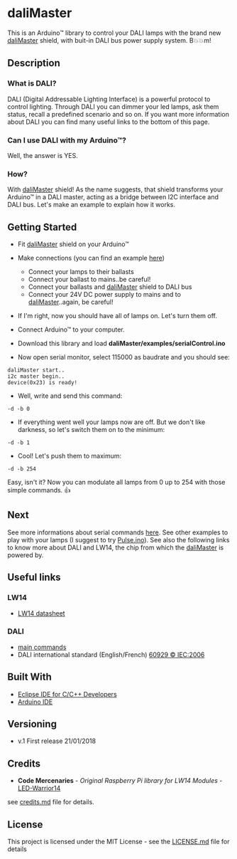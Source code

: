 # daliMaster

This is an Arduino™ library to control your DALI lamps with the brand new [daliMaster](https://www.ebay.it/itm/DALI-Master-shield-for-Arduino-UNO/253974008596?hash=item3b2207d314:g:yMAAAOSwAbxb6T0g:rk:1:pf:0) shield, with buit-in DALI bus power supply system. B:boom::boom:m!

## Description

### What is DALI?

DALI (Digital Addressable Lighting Interface) is a powerful protocol to control lighting. Through DALI you can dimmer your led lamps, ask them status, recall a predefined scenario and so on. If you want more information about DALI you can find many useful links to the bottom of this page.

### Can I use DALI with my Arduino™?

Well, the answer is YES.

### How?

With [daliMaster](https://www.ebay.it/itm/DALI-Master-shield-for-Arduino-UNO/253974008596?hash=item3b2207d314:g:yMAAAOSwAbxb6T0g:rk:1:pf:0) shield! As the name suggests, that shield transforms your Arduino™ in a DALI master, acting as a bridge between I2C interface and DALI bus. Let's make an example to explain how it works.

## Getting Started

* Fit [daliMaster](https://www.ebay.it/itm/DALI-Master-shield-for-Arduino-UNO/253974008596?hash=item3b2207d314:g:yMAAAOSwAbxb6T0g:rk:1:pf:0) shield on your Arduino™

* Make connections (you can find an example [here](https://www.ebay.it/itm/DALI-Master-shield-for-Arduino-UNO/253974008596?hash=item3b2207d314:g:yMAAAOSwAbxb6T0g:rk:1:pf:0))
  * Connect your lamps to their ballasts
  * Connect your ballast to mains..be careful!
  * Connect your ballasts and [daliMaster](https://www.ebay.it/itm/DALI-Master-shield-for-Arduino-UNO/253974008596?hash=item3b2207d314:g:yMAAAOSwAbxb6T0g:rk:1:pf:0) shield to DALI bus
  * Connect your 24V DC power supply to mains and to [daliMaster](https://www.ebay.it/itm/DALI-Master-shield-for-Arduino-UNO/253974008596?hash=item3b2207d314:g:yMAAAOSwAbxb6T0g:rk:1:pf:0)..again, be careful!

* If I'm right, now you should have all of lamps on. Let's turn them off.

* Connect Arduino™ to your computer.

* Download this library and load **daliMaster/examples/serialControl.ino**

* Now open serial monitor, select 115000 as baudrate and you should see:
```
daliMaster start..
i2c master begin..
device(0x23) is ready!
```
* Well, write and send this command:
```
-d -b 0
```
* If everything went well your lamps now are off. But we don't like darkness, so let's switch them on to the minimum:
```
-d -b 1
```
* Cool! Let's push them to maximum:
```
-d -b 254
```
Easy, isn't it? Now you can modulate all lamps from 0 up to 254 with those simple commands. :thumbsup:

## Next

See more informations about serial commands [here](/examples/serialControl/README.MD). See other examples to play with your lamps (I suggest to try [Pulse.ino](/examples/pulse)). See also the following links to know more about DALI and LW14, the chip from which the [daliMaster](https://www.ebay.it/itm/DALI-Master-shield-for-Arduino-UNO/253974008596?hash=item3b2207d314:g:yMAAAOSwAbxb6T0g:rk:1:pf:0) is powered by.

## Useful links

### LW14
* [LW14 datasheet](https://www.codemercs.com/downloads/ledwarrior/LW14_Datasheet.pdf)

### DALI
* [main commands](http://www.tanzolab.it/www/CM3-HOME_test/dali_commands.pdf)
* DALI international standard (English/French) [60929 © IEC:2006](http://jnhb.fszjzx.com/upload/biaozhun/pdf/IEC60929Y2006.PDF)

## Built With

* [Eclipse IDE for C/C++ Developers](https://www.eclipse.org/downloads/packages/eclipse-ide-cc-developers/lunar)
* [Arduino IDE](https://www.arduino.cc/en/main/software)

## Versioning

* v.1 First release 21/01/2018

## Credits

* **Code Mercenaries** - *Original Raspberry Pi library for LW14 Modules* - [LED-Warrior14](https://www.codemercs.com/en/software)

see [credits.md](credits.md) file for details.

## License

This project is licensed under the MIT License - see the [LICENSE.md](LICENSE.md) file for details

